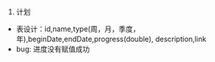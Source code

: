 1. 计划
 - 表设计：id,name,type(周，月，季度，年),beginDate,endDate,progress(double),
 description,link
 - bug: 进度没有赋值成功
